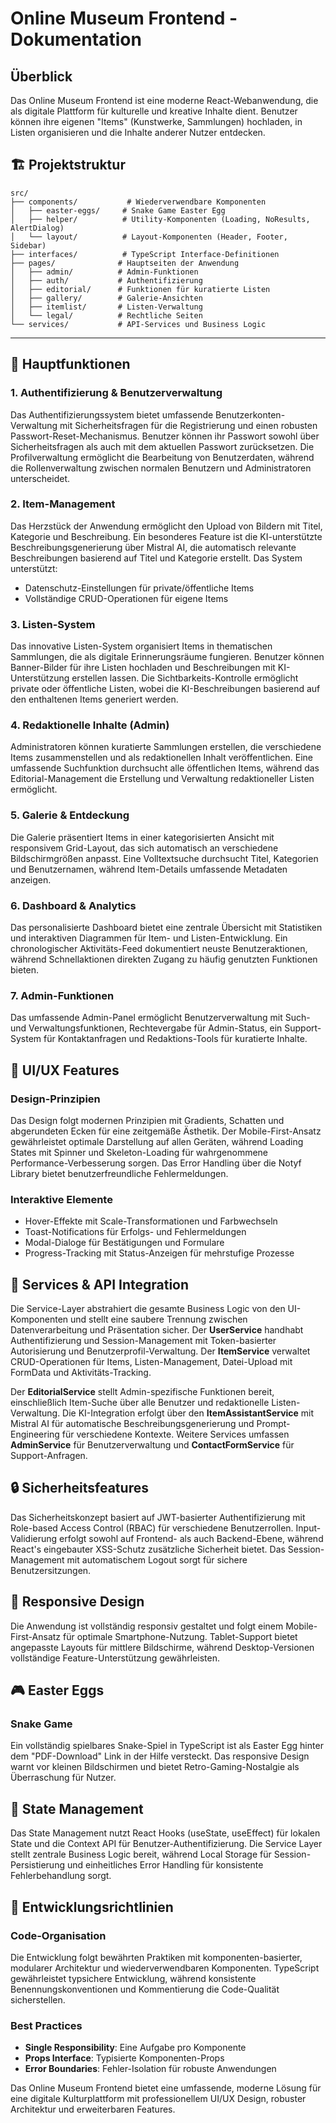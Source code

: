 # Online Museum Frontend - Dokumentation

## Überblick

Das Online Museum Frontend ist eine moderne React-Webanwendung, die als digitale Plattform für kulturelle und kreative Inhalte dient. Benutzer können ihre eigenen "Items" (Kunstwerke, Sammlungen) hochladen, in Listen organisieren und die Inhalte anderer Nutzer entdecken.

## 🏗 Projektstruktur

```
src/
├── components/           # Wiederverwendbare Komponenten
│   ├── easter-eggs/     # Snake Game Easter Egg
│   ├── helper/          # Utility-Komponenten (Loading, NoResults, AlertDialog)
│   └── layout/          # Layout-Komponenten (Header, Footer, Sidebar)
├── interfaces/          # TypeScript Interface-Definitionen
├── pages/              # Hauptseiten der Anwendung
│   ├── admin/          # Admin-Funktionen
│   ├── auth/           # Authentifizierung
│   ├── editorial/      # Funktionen für kuratierte Listen
│   ├── gallery/        # Galerie-Ansichten
│   ├── itemlist/       # Listen-Verwaltung
│   └── legal/          # Rechtliche Seiten
└── services/           # API-Services und Business Logic
```

---

## 🎯 Hauptfunktionen

### 1. Authentifizierung & Benutzerverwaltung
Das Authentifizierungssystem bietet umfassende Benutzerkonten-Verwaltung mit Sicherheitsfragen für die Registrierung und einen robusten Passwort-Reset-Mechanismus. Benutzer können ihr Passwort sowohl über Sicherheitsfragen als auch mit dem aktuellen Passwort zurücksetzen. Die Profilverwaltung ermöglicht die Bearbeitung von Benutzerdaten, während die Rollenverwaltung zwischen normalen Benutzern und Administratoren unterscheidet.

### 2. Item-Management
Das Herzstück der Anwendung ermöglicht den Upload von Bildern mit Titel, Kategorie und Beschreibung. Ein besonderes Feature ist die KI-unterstützte Beschreibungsgenerierung über Mistral AI, die automatisch relevante Beschreibungen basierend auf Titel und Kategorie erstellt. Das System unterstützt:

- Datenschutz-Einstellungen für private/öffentliche Items
- Vollständige CRUD-Operationen für eigene Items

### 3. Listen-System
Das innovative Listen-System organisiert Items in thematischen Sammlungen, die als digitale Erinnerungsräume fungieren. Benutzer können Banner-Bilder für ihre Listen hochladen und Beschreibungen mit KI-Unterstützung erstellen lassen. Die Sichtbarkeits-Kontrolle ermöglicht private oder öffentliche Listen, wobei die KI-Beschreibungen basierend auf den enthaltenen Items generiert werden.

### 4. Redaktionelle Inhalte (Admin)
Administratoren können kuratierte Sammlungen erstellen, die verschiedene Items zusammenstellen und als redaktionellen Inhalt veröffentlichen. Eine umfassende Suchfunktion durchsucht alle öffentlichen Items, während das Editorial-Management die Erstellung und Verwaltung redaktioneller Listen ermöglicht.

### 5. Galerie & Entdeckung
Die Galerie präsentiert Items in einer kategorisierten Ansicht mit responsivem Grid-Layout, das sich automatisch an verschiedene Bildschirmgrößen anpasst. Eine Volltextsuche durchsucht Titel, Kategorien und Benutzernamen, während Item-Details umfassende Metadaten anzeigen.

### 6. Dashboard & Analytics
Das personalisierte Dashboard bietet eine zentrale Übersicht mit Statistiken und interaktiven Diagrammen für Item- und Listen-Entwicklung. Ein chronologischer Aktivitäts-Feed dokumentiert neuste Benutzeraktionen, während Schnellaktionen direkten Zugang zu häufig genutzten Funktionen bieten.

### 7. Admin-Funktionen
Das umfassende Admin-Panel ermöglicht Benutzerverwaltung mit Such- und Verwaltungsfunktionen, Rechtevergabe für Admin-Status, ein Support-System für Kontaktanfragen und Redaktions-Tools für kuratierte Inhalte.

## 🎨 UI/UX Features

### Design-Prinzipien
Das Design folgt modernen Prinzipien mit Gradients, Schatten und abgerundeten Ecken für eine zeitgemäße Ästhetik. Der Mobile-First-Ansatz gewährleistet optimale Darstellung auf allen Geräten, während Loading States mit Spinner und Skeleton-Loading für wahrgenommene Performance-Verbesserung sorgen. Das Error Handling über die Notyf Library bietet benutzerfreundliche Fehlermeldungen.

### Interaktive Elemente
- Hover-Effekte mit Scale-Transformationen und Farbwechseln
- Toast-Notifications für Erfolgs- und Fehlermeldungen
- Modal-Dialoge für Bestätigungen und Formulare
- Progress-Tracking mit Status-Anzeigen für mehrstufige Prozesse

## 🔧 Services & API Integration

Die Service-Layer abstrahiert die gesamte Business Logic von den UI-Komponenten und stellt eine saubere Trennung zwischen Datenverarbeitung und Präsentation sicher. Der **UserService** handhabt Authentifizierung und Session-Management mit Token-basierter Autorisierung und Benutzerprofil-Verwaltung. Der **ItemService** verwaltet CRUD-Operationen für Items, Listen-Management, Datei-Upload mit FormData und Aktivitäts-Tracking.

Der **EditorialService** stellt Admin-spezifische Funktionen bereit, einschließlich Item-Suche über alle Benutzer und redaktionelle Listen-Verwaltung. Die KI-Integration erfolgt über den **ItemAssistantService** mit Mistral AI für automatische Beschreibungsgenerierung und Prompt-Engineering für verschiedene Kontexte. Weitere Services umfassen **AdminService** für Benutzerverwaltung und **ContactFormService** für Support-Anfragen.

## 🔒 Sicherheitsfeatures

Das Sicherheitskonzept basiert auf JWT-basierter Authentifizierung mit Role-based Access Control (RBAC) für verschiedene Benutzerrollen. Input-Validierung erfolgt sowohl auf Frontend- als auch Backend-Ebene, während React's eingebauter XSS-Schutz zusätzliche Sicherheit bietet. Das Session-Management mit automatischem Logout sorgt für sichere Benutzersitzungen.

## 📱 Responsive Design

Die Anwendung ist vollständig responsiv gestaltet und folgt einem Mobile-First-Ansatz für optimale Smartphone-Nutzung. Tablet-Support bietet angepasste Layouts für mittlere Bildschirme, während Desktop-Versionen vollständige Feature-Unterstützung gewährleisten.

## 🎮 Easter Eggs

### Snake Game
Ein vollständig spielbares Snake-Spiel in TypeScript ist als Easter Egg hinter dem "PDF-Download" Link in der Hilfe versteckt. Das responsive Design warnt vor kleinen Bildschirmen und bietet Retro-Gaming-Nostalgie als Überraschung für Nutzer.

## 🔄 State Management

Das State Management nutzt React Hooks (useState, useEffect) für lokalen State und die Context API für Benutzer-Authentifizierung. Die Service Layer stellt zentrale Business Logic bereit, während Local Storage für Session-Persistierung und einheitliches Error Handling für konsistente Fehlerbehandlung sorgt.

## 📝 Entwicklungsrichtlinien

### Code-Organisation
Die Entwicklung folgt bewährten Praktiken mit komponenten-basierter, modularer Architektur und wiederverwendbaren Komponenten. TypeScript gewährleistet typsichere Entwicklung, während konsistente Benennungskonventionen und Kommentierung die Code-Qualität sicherstellen.

### Best Practices
- **Single Responsibility**: Eine Aufgabe pro Komponente
- **Props Interface**: Typisierte Komponenten-Props
- **Error Boundaries**: Fehler-Isolation für robuste Anwendungen

Das Online Museum Frontend bietet eine umfassende, moderne Lösung für eine digitale Kulturplattform mit professionellem UI/UX Design, robuster Architektur und erweiterbaren Features.
